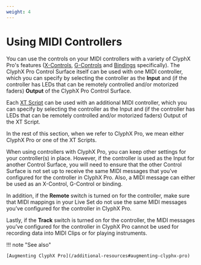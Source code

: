 ```yaml
---
weight: 4
---
```


# Using MIDI Controllers

You can use the controls on your MIDI controllers with a variety of ClyphX Pro's features ([X-Controls](/manual/core-concepts#x-controls), [G-Controls](/manual/optional-accessories#clyphx-pro-g-controls) and [Bindings](/manual/optional-accessories/#clyphx-pro-bindings) specifically). The ClyphX Pro Control Surface itself can be used with one MIDI controller, which you can specify by selecting the controller as the **Input** and (if the controller has LEDs that can be remotely controlled and/or motorized faders) **Output** of the ClyphX Pro Control Surface.

Each [XT Script](/manual/core-concepts#xt-scripts) can be used with an additional MIDI controller, which you can specify by selecting the controller as the Input and (if the controller has LEDs that can be remotely controlled and/or motorized faders) Output of the XT Script.

In the rest of this section, when we refer to ClyphX Pro, we mean either ClyphX Pro or one of the XT Scripts.

When using controllers with ClyphX Pro, you can keep other settings for your controller(s) in place. However, if the controller is used as the Input for another Control Surface, you will need to ensure that the other Control Surface is not set up to receive the same MIDI messages that you’ve configured for the controller in ClyphX Pro. Also, a MIDI message can either be used as an X-Control, G-Control or binding.

In addition, if the **Remote** switch is turned on for the controller, make sure that MIDI mappings in your Live Set do not use the same MIDI messages you’ve configured for the controller in ClyphX Pro.

Lastly, if the **Track** switch is turned on for the controller, the MIDI messages you’ve configured for the controller in ClyphX Pro cannot be used for recording data into MIDI Clips or for playing instruments.

!!! note "See also"

    [Augmenting ClyphX Pro](/additional-resources#augmenting-clyphx-pro)
